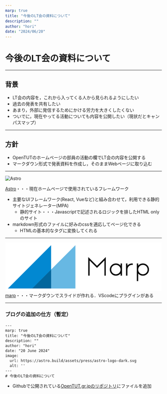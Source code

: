 ```yaml
---
marp: true
title: "今後のLT会の資料について"
description: ""
author: "hori"
date: "2024/06/20"
---
```

# 今後のLT会の資料について
---
## 背景
- LT会の内容を，これから入ってくる人から見られるようにしたい
- 過去の発表を共有したい
- あまり，外部に発信するためにかける労力を大きくしたくない
- ついでに，現在やってる活動についても内容を公開したい（現状だとキャンパスマップ）
--- 
## 方針
- OpenTUTのホームページの部員の活動の欄でLT会の内容を公開する
- マークダウン形式で発表資料を作成し，そのままWebページに取り込む
--- 
![Astro](https://astro.build/assets/press/astro-logo-dark.svg)

[Astro](https://astro.build/)・・・現在ホームページで使用されているフレームワーク
- 主要なUIフレームワーク(React, Vueなど)と組み合わせて，利用できる静的サイトジェネレーター(MPA)
    - 静的サイト・・・Javascriptで記述されるロジックを排したHTML onlyのサイト
- markdown形式のファイルに好みのcssを適応してページ化できる
    - HTMLの基本的なタグに変換してくれる
---
![Marp](https://github.com/marp-team/marp/raw/main/marp.png#gh-light-mode-only)
[marp](https://marp.app/)・・・マークダウンでスライドが作れる．VScodeにプラグインがある

---
### ブログの追加の仕方（暫定）
```
---
marp: true
title: "今後のLT会の資料について"
description: ""
author: "hori"
date: "20 June 2024"
image:
  url: https://astro.build/assets/press/astro-logo-dark.svg
  alt: ''
---
# 今後のLT会の資料について
```
- Githubで公開されている[OpenTUT.gr.jpのリポジトリ](https://github.com/OpenTUT/opentut.gr.jp)にファイルを追加